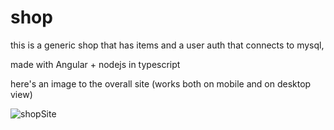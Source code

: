 # shop

this is a generic shop that has items and a user auth that connects to mysql,

made with Angular + nodejs in typescript

here's an image to the overall site (works both on mobile and on desktop view)

![shopSite](https://user-images.githubusercontent.com/66864506/197392847-11fab3ed-c76d-4eb4-a9e3-7ee3ac7849a2.png)
